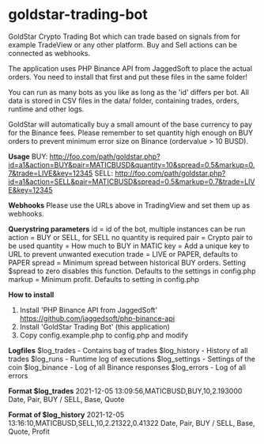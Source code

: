 # goldstar-trading-bot
GoldStar Crypto Trading Bot which can trade based on signals from for
example TradeView or any other platform. Buy and Sell actions can be
connected as webhooks.

The application uses PHP Binance API from JaggedSoft to place the
actual orders. You need to install that first and put these files in 
the same folder!

You can run as many bots as you like as long as the 'id' differs per
bot. All data is stored in CSV files in the data/ folder, containing
trades, orders, runtime and other logs. 

GoldStar will automatically buy a small amount of the base currency
to pay for the Binance fees. Please remember to set quantity high 
enough on BUY orders to prevent minimum error size on Binance 
(ordervalue > 10 BUSD).

**Usage**
BUY: http://foo.com/path/goldstar.php?id=a1&action=BUY&pair=MATICBUSD&quantity=10&spread=0.5&markup=0.7&trade=LIVE&key=12345
SELL: http://foo.com/path/goldstar.php?id=a1&action=SELL&pair=MATICBUSD&spread=0.5&markup=0.7&trade=LIVE&key=12345

**Webhooks**
Please use the URLs above in TradingView and set them up as webhooks.

**Querystring parameters**
id       = id of the bot, multiple instances can be run
action   = BUY or SELL, for SELL no quantity is required
pair     = Crypto pair to be used
quantity = How much to BUY in MATIC
key      = Add a unique key to URL to prevent unwanted execution
trade    = LIVE or PAPER, defaults to PAPER
spread   = Minimum spread between historical BUY orders. Setting 
           $spread to zero disables this function. Defaults to 
					 the settings in config.php
markup   = Minimum profit. Defaults to setting in config.php

**How to install**
1) Install 'PHP Binance API from JaggedSoft'
   https://github.com/jaggedsoft/php-binance-api
2) Install 'GoldStar Trading Bot' (this application)
3) Copy config.example.php to config.php and modify

**Logfiles**
$log_trades    - Contains bag of trades
$log_history   - History of all trades
$log_runs      - Runtime log of executions
$log_settings	 - Settings of the coin
$log_binance   - Log of all Binance responses
$log_errors    - Log of all errors

**Format $log_trades**
2021-12-05 13:09:56,MATICBUSD,BUY,10,2.193000
Date, Pair, BUY / SELL, Base, Quote

**Format of $log_history**
2021-12-05 13:16:10,MATICBUSD,SELL,10,2.21322,0.41322
Date, Pair, BUY / SELL, Base, Quote, Profit
